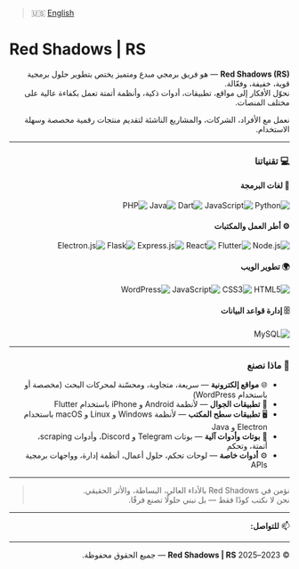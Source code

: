 > 🇺🇸 [English](README.md)

# Red Shadows | RS

<div dir="rtl" align="right">

<span dir="ltr"><strong>Red Shadows (RS)</strong></span> — هو فريق برمجي مبدع ومتميز يختص بتطوير حلول برمجية قوية، خفيفة، وفعّالة.  
نحوّل الأفكار إلى مواقع، تطبيقات، أدوات ذكية، وأنظمة أتمتة تعمل بكفاءة عالية على مختلف المنصات.

نعمل مع الأفراد، الشركات، والمشاريع الناشئة لتقديم منتجات رقمية مخصصة وسهلة الاستخدام.

---

### 💻 تقنياتنا

#### 🧠 لغات البرمجة

![Python](https://img.shields.io/badge/Python-3776AB?style=for-the-badge&logo=python&logoColor=white)
![JavaScript](https://img.shields.io/badge/JavaScript-F7DF1E?style=for-the-badge&logo=javascript&logoColor=black)
![Dart](https://img.shields.io/badge/Dart-0175C2?style=for-the-badge&logo=dart&logoColor=white)
![Java](https://img.shields.io/badge/Java-007396?style=for-the-badge&logo=java&logoColor=white)
![PHP](https://img.shields.io/badge/PHP-777BB4?style=for-the-badge&logo=php&logoColor=white)

#### ⚙️ أطر العمل والمكتبات

![Node.js](https://img.shields.io/badge/Node.js-339933?style=for-the-badge&logo=nodedotjs&logoColor=white)
![Flutter](https://img.shields.io/badge/Flutter-02569B?style=for-the-badge&logo=flutter&logoColor=white)
![React](https://img.shields.io/badge/React-61DAFB?style=for-the-badge&logo=react&logoColor=black)
![Express.js](https://img.shields.io/badge/Express.js-000000?style=for-the-badge&logo=express&logoColor=white)
![Flask](https://img.shields.io/badge/Flask-000000?style=for-the-badge&logo=flask&logoColor=white)
![Electron.js](https://img.shields.io/badge/Electron-47848F?style=for-the-badge&logo=electron&logoColor=white)

#### 🌍 تطوير الويب

![HTML5](https://img.shields.io/badge/HTML5-E34F26?style=for-the-badge&logo=html5&logoColor=white)
![CSS3](https://img.shields.io/badge/CSS3-1572B6?style=for-the-badge&logo=css3&logoColor=white)
![JavaScript](https://img.shields.io/badge/JavaScript-F7DF1E?style=for-the-badge&logo=javascript&logoColor=black)
![WordPress](https://img.shields.io/badge/WordPress-21759B?style=for-the-badge&logo=wordpress&logoColor=white)

#### 🗄️ إدارة قواعد البيانات

![MySQL](https://img.shields.io/badge/MySQL-4479A1?style=for-the-badge&logo=mysql&logoColor=white)

---

### 🔧 ماذا نصنع

- 🌐 <strong>مواقع إلكترونية</strong> — سريعة، متجاوبة، ومحسّنة لمحركات البحث (مخصصة أو باستخدام <span dir="ltr">WordPress</span>)  
- 📱 <strong>تطبيقات الجوال</strong> — لأنظمة <span dir="ltr">Android</span> و <span dir="ltr">iPhone</span> باستخدام <span dir="ltr">Flutter</span>  
- 🖥️ <strong>تطبيقات سطح المكتب</strong> — لأنظمة <span dir="ltr">Windows</span> و <span dir="ltr">Linux</span> و <span dir="ltr">macOS</span> باستخدام <span dir="ltr">Electron</span> و <span dir="ltr">Java</span>  
- 🤖 <strong>بوتات وأدوات آلية</strong> — بوتات <span dir="ltr">Telegram</span> و <span dir="ltr">Discord</span>، وأدوات <span dir="ltr">scraping</span>، أتمتة، وتحكم  
- ⚙️ <strong>أدوات خاصة</strong> — لوحات تحكم، حلول أعمال، أنظمة إدارة، وواجهات برمجية <span dir="ltr">APIs</span>

---

> نؤمن في <span dir="ltr">Red Shadows</span> بالأداء العالي، البساطة، والأثر الحقيقي.  
> نحن لا نكتب كودًا فقط — بل نبني حلولًا تصنع فرقًا.

---

📫 <strong>للتواصل:</strong> [](mailto:)

---

© 2023–2025 <strong><span dir="ltr">Red Shadows | RS</span></strong> — جميع الحقوق محفوظة.

</div>
